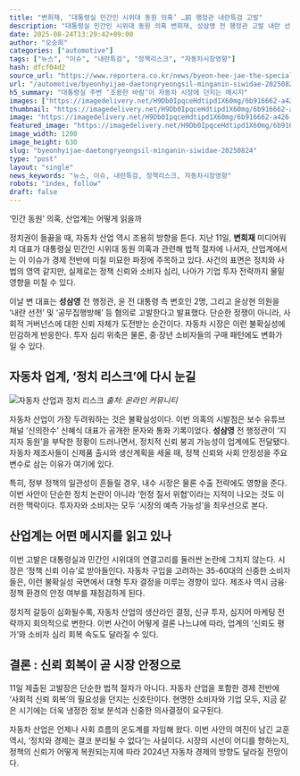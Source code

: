 ```yaml
---
title: "변희재, ‘대통령실 민간인 시위대 동원 의혹’ …前 행정관 내란특검 고발"
description: "대통령실 민간인 시위대 동원 의혹 변희재, 성삼영 전 행정관 고발 내란 선전·공무방해 등 혐의 제기 ..."
date: 2025-08-24T13:29:42+09:00
author: "오승희"
categories: ["automotive"]
tags: ["뉴스", "이슈", "내란특검", "정책리스크", "자동차시장영향"]
hash: dfcf04d2
source_url: "https://www.reportera.co.kr/news/byeon-hee-jae-the-special-prosecutors-office-has-filed-a-complaint/"
url: "/automotive/byeonhyijae-daetongryeongsil-minganin-siwidae-20250824/"
h5_summary: "대통령실 주변 ‘조용한 바람’이 자동차 시장에 던지는 메시지"
images: ["https://imagedelivery.net/H9Db0IpqceHdtipd1X60mg/6b916662-a426-48a0-b325-0a2258ea5a00/public", "https://imagedelivery.net/H9Db0IpqceHdtipd1X60mg/f3665fa9-bcd6-4188-9857-e6dfcc270a00/public"]
thumbnail: "https://imagedelivery.net/H9Db0IpqceHdtipd1X60mg/6b916662-a426-48a0-b325-0a2258ea5a00/public"
image: "https://imagedelivery.net/H9Db0IpqceHdtipd1X60mg/6b916662-a426-48a0-b325-0a2258ea5a00/public"
featured_image: "https://imagedelivery.net/H9Db0IpqceHdtipd1X60mg/6b916662-a426-48a0-b325-0a2258ea5a00/public"
image_width: 1200
image_height: 630
slug: "byeonhyijae-daetongryeongsil-minganin-siwidae-20250824"
type: "post"
layout: "single"
news_keywords: "뉴스, 이슈, 내란특검, 정책리스크, 자동차시장영향"
robots: "index, follow"
draft: false
---
```


‘민간 동원’ 의혹, 산업계는 어떻게 읽을까

정치권이 들끓을 때, 자동차 산업 역시 조용히 방향을 튼다. 지난 11일, **변희재** 미디어워치 대표가 대통령실 민간인 시위대 동원 의혹과 관련해 법적 절차에 나서자, 산업계에서는 이 이슈가 경제 전반에 미칠 미묘한 파장에 주목하고 있다. 사건의 표면은 정치와 사법의 영역 같지만, 실제로는 정책 신뢰와 소비자 심리, 나아가 기업 투자 전략까지 물밑 영향을 미칠 수 있다.

이날 변 대표는 **성삼영** 전 행정관, 윤 전 대통령 측 변호인 2명, 그리고 윤상현 의원을 ‘내란 선전’ 및 ‘공무집행방해’ 등 혐의로 고발한다고 발표했다. 단순한 정쟁이 아니라, 사회적 거버넌스에 대한 신뢰 자체가 도전받는 순간이다. 자동차 시장은 이런 불확실성에 민감하게 반응한다. 투자 심리 위축은 물론, 중·장년 소비자들의 구매 패턴에도 변화가 일 수 있다.

## 자동차 업계, ‘정치 리스크’에 다시 눈길

![자동차 산업과 정치 리스크](https://imagedelivery.net/H9Db0IpqceHdtipd1X60mg/f3665fa9-bcd6-4188-9857-e6dfcc270a00/public)
*출처: 온라인 커뮤니티*


자동차 산업이 가장 두려워하는 것은 불확실성이다. 이번 의혹의 시발점은 보수 유튜브 채널 ‘신의한수’ 신혜식 대표가 공개한 문자와 통화 기록이었다. **성삼영** 전 행정관이 ‘지지자 동원’을 부탁한 정황이 드러나면서, 정치적 신뢰 붕괴 가능성이 업계에도 전달됐다. 자동차 제조사들이 신제품 출시와 생산계획을 세울 때, 정책 신뢰와 사회 안정성을 주요 변수로 삼는 이유가 여기에 있다.

특히, 정부 정책의 일관성이 흔들릴 경우, 내수 시장은 물론 수출 전략에도 영향을 준다. 이번 사안이 단순한 정치 논란이 아니라 ‘헌정 질서 위협’이라는 지적이 나오는 것도 이러한 맥락이다. 투자자와 소비자는 모두 ‘시장의 예측 가능성’을 최우선으로 본다.

## 산업계는 어떤 메시지를 읽고 있나

이번 고발은 대통령실과 민간인 시위대의 연결고리를 둘러싼 논란에 그치지 않는다. 시장은 ‘정책 신뢰 이슈’로 받아들인다. 자동차 구입을 고려하는 35-60대의 신중한 소비자들은, 이런 불확실성 국면에서 대형 투자 결정을 미루는 경향이 있다. 제조사 역시 금융·정책 환경의 안정 여부를 재점검하게 된다.

정치적 갈등이 심화될수록, 자동차 산업의 생산라인 결정, 신규 투자, 심지어 마케팅 전략까지 회의적으로 변한다. 이번 사건이 어떻게 결론 나느냐에 따라, 업계의 ‘신뢰도 평가’와 소비자 심리 회복 속도도 달라질 수 있다.

## 결론 : 신뢰 회복이 곧 시장 안정으로

11일 제출된 고발장은 단순한 법적 절차가 아니다. 자동차 산업을 포함한 경제 전반에 ‘사회적 신뢰 회복’의 필요성을 던지는 신호탄이다. 현명한 소비자와 기업 모두, 지금 같은 시기에는 더욱 냉정한 정보 분석과 신중한 의사결정이 요구된다.

자동차 산업은 언제나 사회 흐름의 온도계를 자임해 왔다. 이번 사안의 여진이 남긴 교훈 역시, ‘정치와 경제는 결코 분리될 수 없다’는 사실이다. 시장의 시선이 어디를 향하는지, 정책의 신뢰가 어떻게 복원되는지에 따라 2024년 자동차 경제의 방향도 달라질 전망이다.
